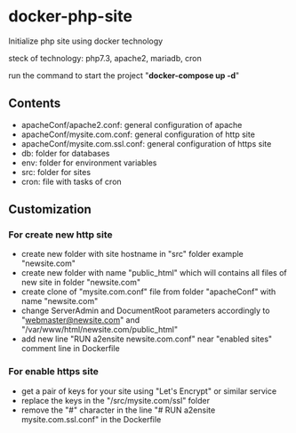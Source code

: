 # docker-php-site 
Initialize php site using docker technology

steck of  technology: php7.3, apache2, mariadb, cron

run the command to start the project "**docker-compose up -d**"

## Contents

- apacheConf/apache2.conf: general configuration of apache
- apacheConf/mysite.com.conf: general configuration of http site
- apacheConf/mysite.com.ssl.conf: general configuration of https site
- db: folder for databases
- env: folder for environment variables
- src: folder for sites
- cron: file with tasks of cron

## Customization

### For create new http site

- create new folder with site hostname in "src" folder example "newsite.com"
- create new folder with name "public_html" which will contains all files of new site in folder "newsite.com"
- create clone of "mysite.com.conf" file from folder "apacheConf" with name "newsite.com"
- change ServerAdmin and DocumentRoot parameters accordingly to "webmaster@newsite.com" and "/var/www/html/newsite.com/public_html"
- add new line "RUN a2ensite newsite.com.conf" near "enabled sites" comment line in Dockerfile 

### For enable https site

- get a pair of keys for your site using "Let's Encrypt" or similar service
- replace the keys in the "/src/mysite.com/ssl" folder
- remove the "#" character in the line "# RUN a2ensite mysite.com.ssl.conf" in the Dockerfile